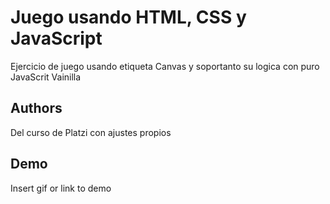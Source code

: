 
# Juego usando HTML, CSS y JavaScript

Ejercicio de juego usando etiqueta Canvas y soportanto su logica con puro JavaScrit
Vainilla

## Authors

Del curso de Platzi con ajustes propios


## Demo

Insert gif or link to demo

